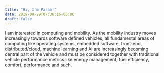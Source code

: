 ```yaml
---
title: "Hi, I'm Param!"
date: 2019-09-29T07:36:16-05:00
draft: false
---
```


I am interested in computing and mobility. As the mobility industry moves increasingly towards software defined vehicles, all fundamental areas of computing like operating systems, embedded software, front-end, distributed/cloud, machine learning and AI are increasingly becoming central part of the vehicle and must be considered together with traditional vehicle performance metrics like energy management, fuel efficiency, comfort, performance and such.
